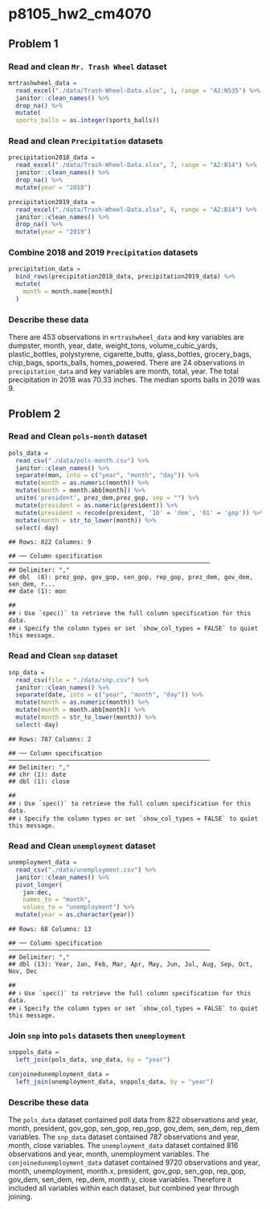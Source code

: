 p8105\_hw2\_cm4070
================

## Problem 1

### Read and clean `Mr. Trash Wheel` dataset

``` r
mrtrashwheel_data = 
  read_excel("./data/Trash-Wheel-Data.xlsx", 1, range = "A2:N535") %>%
  janitor::clean_names() %>%
  drop_na() %>%
  mutate(
  sports_balls = as.integer(sports_balls)) 
```

### Read and clean `Precipitation` datasets

``` r
precipitation2018_data = 
  read_excel("./data/Trash-Wheel-Data.xlsx", 7, range = "A2:B14") %>%
  janitor::clean_names() %>%
  drop_na() %>%
  mutate(year = "2018")
```

``` r
precipitation2019_data =
  read_excel("./data/Trash-Wheel-Data.xlsx", 6, range = "A2:B14") %>%
  janitor::clean_names() %>%
  drop_na() %>%
  mutate(year = "2019")
```

### Combine 2018 and 2019 `Precipitation` datasets

``` r
precipitation_data = 
  bind_rows(precipitation2018_data, precipitation2019_data) %>%
  mutate(
    month = month.name[month]
  )
```

### Describe these data

There are 453 observations in `mrtrashwheel_data` and key variables are
dumpster, month, year, date, weight\_tons, volume\_cubic\_yards,
plastic\_bottles, polystyrene, cigarette\_butts, glass\_bottles,
grocery\_bags, chip\_bags, sports\_balls, homes\_powered. There are 24
observations in `precipitation_data` and key variables are month, total,
year. The total precipitation in 2018 was 70.33 inches. The median
sports balls in 2019 was 9.

## Problem 2

### Read and Clean `pols-month` dataset

``` r
pols_data = 
  read_csv("./data/pols-month.csv") %>% 
  janitor::clean_names() %>%
  separate(mon, into = c("year", "month", "day")) %>%
  mutate(month = as.numeric(month)) %>%
  mutate(month = month.abb[month]) %>%
  unite('president', prez_dem,prez_gop, sep = "") %>%
  mutate(president = as.numeric(president)) %>%
  mutate(president = recode(president, '10' = 'dem', '01' = 'gop')) %>%
  mutate(month = str_to_lower(month)) %>%
  select(-day)
```

    ## Rows: 822 Columns: 9

    ## ── Column specification ────────────────────────────────────────────────────────
    ## Delimiter: ","
    ## dbl  (8): prez_gop, gov_gop, sen_gop, rep_gop, prez_dem, gov_dem, sen_dem, r...
    ## date (1): mon

    ## 
    ## ℹ Use `spec()` to retrieve the full column specification for this data.
    ## ℹ Specify the column types or set `show_col_types = FALSE` to quiet this message.

### Read and Clean `snp` dataset

``` r
snp_data = 
  read_csv(file = "./data/snp.csv") %>%
  janitor::clean_names() %>%
  separate(date, into = c("year", "month", "day")) %>%
  mutate(month = as.numeric(month)) %>%
  mutate(month = month.abb[month]) %>%
  mutate(month = str_to_lower(month)) %>%
  select(-day)
```

    ## Rows: 787 Columns: 2

    ## ── Column specification ────────────────────────────────────────────────────────
    ## Delimiter: ","
    ## chr (1): date
    ## dbl (1): close

    ## 
    ## ℹ Use `spec()` to retrieve the full column specification for this data.
    ## ℹ Specify the column types or set `show_col_types = FALSE` to quiet this message.

### Read and Clean `unemployment` dataset

``` r
unemployment_data = 
  read_csv("./data/unemployment.csv") %>%
  janitor::clean_names() %>%
  pivot_longer(
    jan:dec, 
    names_to = "month", 
    values_to = "unemployment") %>%
  mutate(year = as.character(year))
```

    ## Rows: 68 Columns: 13

    ## ── Column specification ────────────────────────────────────────────────────────
    ## Delimiter: ","
    ## dbl (13): Year, Jan, Feb, Mar, Apr, May, Jun, Jul, Aug, Sep, Oct, Nov, Dec

    ## 
    ## ℹ Use `spec()` to retrieve the full column specification for this data.
    ## ℹ Specify the column types or set `show_col_types = FALSE` to quiet this message.

### Join `snp` into `pols` datasets then `unemployment`

``` r
snppols_data = 
  left_join(pols_data, snp_data, by = "year")

conjoinedunemployment_data = 
  left_join(unemployment_data, snppols_data, by = "year")
```

### Describe these data

The `pols_data` dataset contained poll data from 822 observations and
year, month, president, gov\_gop, sen\_gop, rep\_gop, gov\_dem,
sen\_dem, rep\_dem variables. The `snp_data` dataset contained 787
observations and year, month, close variables. The `unemployment_data`
dataset contained 816 observations and year, month, unemployment
variables. The `conjoinedunemployment_data` dataset contained 9720
observations and year, month, unemployment, month.x, president,
gov\_gop, sen\_gop, rep\_gop, gov\_dem, sen\_dem, rep\_dem, month.y,
close variables. Therefore it included all variables within each
dataset, but combined year through joining.
